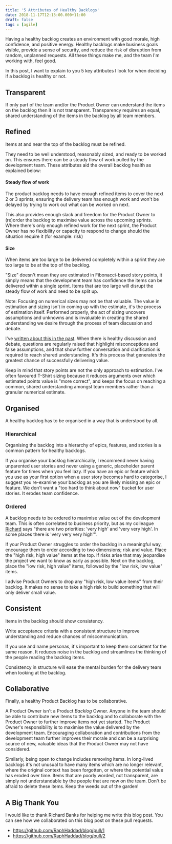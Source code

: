 ```yaml
---
title: '5 Attributes of Healthy Backlogs'
date: 2018-11-17T12:13:00.000+11:00
draft: false
tags : [agile]
---
```

Having a healthy backlog creates an environment with good morale, high confidence, and positive energy. Healthy backlogs make business goals visible, provide a sense of security, and reduce the risk of disruption from random, unplanned requests. All these things make me, and the team I'm working with, feel good.

In this post, I want to explain to you 5 key attributes I look for when deciding if a backlog is healthy or not.

## Transparent
If only part of the team and/or the Product Owner can understand the items on the backlog then it is not transparent. Transparency requires an equal, shared understanding of the items in the backlog by all team members.

## Refined
Items at and near the top of the backlog must be refined.

They need to be well understood, reasonably sized, and ready to be worked on. This ensures there can be a steady flow of work pulled by the development team. These attributes aid the overall backlog health as explained below:

#### Steady flow of work
The product backlog needs to have enough refined items to cover the next 2 or 3 sprints, ensuring the delivery team has enough work and won't be delayed by trying to work out what can be worked on next.

This also provides enough slack and freedom for the Product Owner to (re)order the backlog to maximise value across the upcoming sprints. Where there's only enough refined work for the next sprint, the Product Owner has no flexibility or capacity to respond to change should the situation require it (for example: risk)  

#### Size
When items are too large to be delivered completely within a sprint they are too large to be at the top of the backlog.

"Size" doesn't mean they are estimated in Fibonacci-based story points, it simply means that the development team has confidence the items can be delivered within a single sprint. Items that are too large will disrupt the steady flow of work and need to be split up.

Note: Focusing on numerical sizes may not be that valuable. The value in estimation and sizing isn't in coming up with the estimate, it's the process of estimation itself. Performed properly, the act of sizing uncovers assumptions and unknowns and is invaluable in creating the shared understanding we desire through the process of team discussion and debate.

I've [written about this in the past](/2018/02/3-2-1---reveal-points.-the-true-value-of-poker-sizing/). When there is healthy discussion and debate, questions are regularly raised that highlight misconceptions and false assumptions, and that show further conversation and clarification is required to reach shared understanding. It's this process that generates the greatest chance of successfully delivering value.

Keep in mind that story points are not the only approach to estimation. I've often favoured T-Shirt sizing because it reduces arguments over which estimated points value is "more correct", and keeps the focus on reaching a common, shared understanding amongst team members rather than a granular numerical estimate.

## Organised
A healthy backlog has to be organised in a way that is understood by all.

### Hierarchical
Organising the backlog into a hierarchy of epics, features, and stories is a common pattern for healthy backlogs.

If you organise your backlog hierarchically, I recommend never having unparented user stories and never using a generic, placeholder parent feature for times when you feel lazy. If you have an epic or feature which you use as your first option when a user story becomes hard to categorise, I suggest you re-examine your backlog as you are likely missing an epic or feature. We don't want a "too hard to think about now" bucket for user stories. It erodes team confidence.

### Ordered
A backlog needs to be ordered to maximise value out of the development team. This is often correlated to business priority, but as my colleague [Richard](https://www.richard-banks.org/) says "there are two priorities: 'very high' and 'very very high'. In some places there is 'very very very high'".

If your Product Owner struggles to order the backlog in a meaningful way, encourage them to order according to two dimensions; risk and value. Place the "high risk, high value" items at the top. If risks arise that may jeopardise the project we want to know as early as possible. Next on the backlog, place the "low risk, high value" items, followed by the "low risk, low value" items.

I advise Product Owners to drop any "high risk, low value items" from their backlog. It makes no sense to take a high risk to build something that will only deliver small value. 

## Consistent
Items in the backlog should show consistency.

Write acceptance criteria with a consistent structure to improve understanding and reduce chances of miscommunication.

If you use and name personas, it's important to keep them consistent for the same reason. It reduces noise in the backlog and streamlines the thinking of the people reading the backlog items.

Consistency in structure will ease the mental burden for the delivery team when looking at the backlog.

## Collaborative
Finally, a healthy Product Backlog has to be collaborative.

A Product Owner isn't a Product _Backlog_ Owner. Anyone in the team should be able to contribute new items to the backlog and to collaborate with the Product Owner to further improve items not yet started. The Product Owner's responsibility is to maximise the value delivered by the development team. Encouraging collaboration and contributions from the development team further improves their morale and can be a surprising source of new, valuable ideas that the Product Owner may not have considered.

Similarly, being open to change includes removing items. In long-lived backlogs it's not unusual to have many items which are no longer relevant, where the original context has been forgotten, or where the potential value has eroded over time. Items that are poorly worded, not transparent, are simply not understandable by the people that are now on the team. Don't be afraid to delete these items. Keep the weeds out of the garden!

## A Big Thank You
I would like to thank Richard Banks for helping me write this blog post. You can see how we collaborated on this blog post on these pull requests.

- https://github.com/RaphHaddad/blog/pull/1
- https://github.com/RaphHaddad/blog/pull/2
